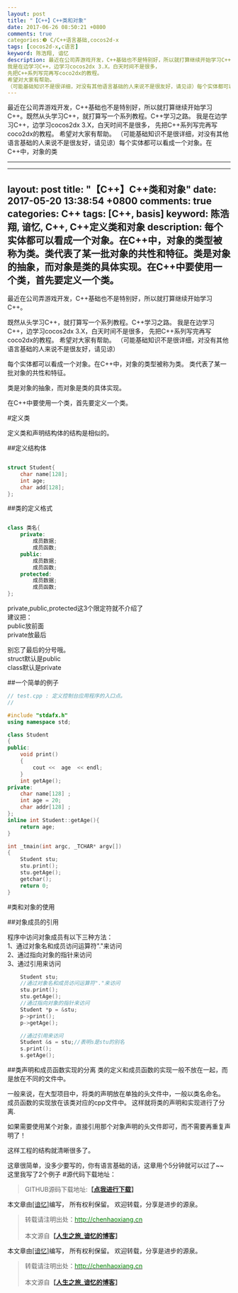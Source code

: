 ```yaml
---
layout: post
title: "【C++】C++类和对象"
date: 2017-06-26 08:50:21 +0800
comments: true
categories:❸ C/C++语言基础,cocos2d-x
tags: [cocos2d-x,c语言]
keyword: 陈浩翔, 谙忆
description: 最近在公司弄游戏开发，C++基础也不是特别好，所以就打算继续开始学习C++。既然从头学习C++，就打算写一个系列教程。C++学习之路。 
我是在边学习C++，边学习cocos2dx 3.X，白天时间不是很多， 
先把C++系列写完再写coco2dx的教程。 
希望对大家有帮助。 
（可能基础知识不是很详细，对没有其他语言基础的人来说不是很友好，请见谅）每个实体都可以看成一个对象。在C++中，对象的类 
---
```



最近在公司弄游戏开发，C++基础也不是特别好，所以就打算继续开始学习C++。既然从头学习C++，就打算写一个系列教程。C++学习之路。 
我是在边学习C++，边学习cocos2dx 3.X，白天时间不是很多， 
先把C++系列写完再写coco2dx的教程。 
希望对大家有帮助。 
（可能基础知识不是很详细，对没有其他语言基础的人来说不是很友好，请见谅）每个实体都可以看成一个对象。在C++中，对象的类
<!-- more -->
----------

---
layout: post
title: "【C++】C++类和对象"
date: 2017-05-20 13:38:54 +0800
comments: true
categories: C++
tags: [C++, basis]
keyword: 陈浩翔, 谙忆, C++, C++定义类和对象
description: 每个实体都可以看成一个对象。在C++中，对象的类型被称为类。类代表了某一批对象的共性和特征。类是对象的抽象，而对象是类的具体实现。在C++中要使用一个类，首先要定义一个类。
---

最近在公司弄游戏开发，C++基础也不是特别好，所以就打算继续开始学习C++。

既然从头学习C++，就打算写一个系列教程。C++学习之路。
我是在边学习C++，边学习cocos2dx 3.X，白天时间不是很多，
先把C++系列写完再写coco2dx的教程。
希望对大家有帮助。
（可能基础知识不是很详细，对没有其他语言基础的人来说不是很友好，请见谅）


每个实体都可以看成一个对象。在C++中，对象的类型被称为类。
类代表了某一批对象的共性和特征。

类是对象的抽象，而对象是类的具体实现。

在C++中要使用一个类，首先要定义一个类。

#定义类

定义类和声明结构体的结构是相似的。

##定义结构体
```C++ 定义结构体

struct Student{
	char name[128];
	int age;
	char add[128];
};

```

##类的定义格式
```C++ 类的定义格式

class 类名{
	private:
		成员数据;
		成员函数;
	public:
		成员数据;
		成员函数;
	protected:
		成员数据;
		成员函数;
};
```
private,public,protected这3个限定符就不介绍了  
建议把：  
public放前面  
private放最后  

别忘了最后的分号哦。  
struct默认是public  
class默认是private  

##一个简单的例子
```C++ 
// test.cpp : 定义控制台应用程序的入口点。
//

#include "stdafx.h"
using namespace std;

class Student
{
public:
	void print()
	{
		cout <<  age  << endl;
	}
	int getAge();
private:
	char name[128] ;
	int age = 20;
	char addr[128] ;
};
inline int Student::getAge(){
	return age;
}

int _tmain(int argc, _TCHAR* argv[])
{
	Student stu;
	stu.print();
	stu.getAge();
	getchar();
	return 0;
}
```

 
#类和对象的使用

##对象成员的引用

程序中访问对象成员有以下三种方法：  
1、通过对象名和成员访问运算符"."来访问  
2、通过指向对象的指针来访问  
3、通过引用来访问  

```C++
	Student stu;
	//通过对象名和成员访问运算符"."来访问  
	stu.print();
	stu.getAge();
	//通过指向对象的指针来访问  
	Student *p = &stu;
	p->print();
	p->getAge();

	//通过引用来访问  
	Student &s = stu;//表明s是stu的别名
	s.print();
	s.getAge();
```

##类声明和成员函数实现的分离
类的定义和成员函数的实现一般不放在一起，而是放在不同的文件中。

一般来说，在大型项目中，将类的声明放在单独的头文件中，一般以类名命名。
成员函数的实现放在该类对应的cpp文件中。
这样就将类的声明和实现进行了分离.

如果需要使用某个对象，直接引用那个对象声明的头文件即可，而不需要再重复声明了！

这样工程的结构就清晰很多了。


这章很简单，没多少要写的，你有语言基础的话，这章用个5分钟就可以过了~~
这里我写了2个例子
#源代码下载地址：
<blockquote cite='陈浩翔'>
GITHUB源码下载地址:<strong>【<a href='https://github.com/chenhaoxiang/C-Study/tree/master/20170520' target='_blank'>点我进行下载</a>】</strong></p>
</blockquote>

本文章由<a href="http://chenhaoxiang.cn/">[谙忆]</a>编写， 所有权利保留。 
欢迎转载，分享是进步的源泉。
<blockquote cite='陈浩翔'>
<p background-color='#D3D3D3'>转载请注明出处：<a href='http://chenhaoxiang.cn'><font color="green">http://chenhaoxiang.cn</font></a><br><br>
本文源自<strong>【<a href='http://chenhaoxiang.cn' target='_blank'>人生之旅_谙忆的博客</a>】</strong></p>
</blockquote>


本文章由<a href="http://chenhaoxiang.cn/">[谙忆]</a>编写， 所有权利保留。 
欢迎转载，分享是进步的源泉。
<blockquote cite='陈浩翔'>
<p background-color='#D3D3D3'>转载请注明出处：<a href='http://chenhaoxiang.cn'><font color="green">http://chenhaoxiang.cn</font></a><br><br>
本文源自<strong>【<a href='http://chenhaoxiang.cn' target='_blank'>人生之旅_谙忆的博客</a>】</strong></p>
</blockquote>
